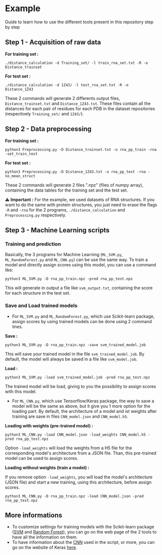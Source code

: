# Example

Guide to learn how to use the different tools present in this repository step by step

## Step 1 - Acquisition of raw data
**For training set :**
```
./distance_calculation -d Training_set/ -l train_rna_set.txt -R -o Distance_trainset
```
**For test set :**
```
./distance_calculation -d 1Z43/ -l test_rna_set.txt -R -o Distance_1Z43
```

These 2 commands will generate 2 differents output files, `Distance_trainset.txt` and `Distance_1Z43.txt`. These files contain all the distances for each pair of residues for each PDB in the dataset repositories (respectively `Training_set/` and `1Z43/`).

## Step 2 - Data preprocessing
**For training set :**
```
python3 Preprocessing.py -D Distance_trainset.txt -o rna_pp_train -rna -set_train_test
```
**For test set :**
```
python3 Preprocessing.py -D Distance_1Z43.txt -o rna_pp_test -rna -no_mean_struct
```

These 2 commands will generate 2 files ".npz" (files of numpy array), containing the data tables for the training set and the test set.

:warning: **Important :** For the example, we used datasets of RNA structures. If you want to do the same with protein structures, you just need to erase the flags `-R` and `-rna` for the 2 programs, `./distance_calculation` and `Preprocessing.py` respectively.

## Step 3 - Machine Learning scripts

### Training and prediction

Basically, the 3 programs for Machine Learning (`ML_SVM.py`, `ML_RandomForest.py` and `ML_CNN.py`) can be use the same way. To train a model and directly assign scores using this model, you can use a command like:
```
python3 ML_SVM.py -D rna_pp_train.npz -pred rna_pp_test.npz
```
This will generate in output a file like `svm_output.txt`, containing the score for each structure in the test set.

### Save and Load trained models

- For `ML_SVM.py` and `ML_RandomForest.py`, which use Scikit-learn package, assign scores by using trained models can be done using 2 command lines.

**Save :**
```
python3 ML_SVM.py -D rna_pp_train.npz -save svm_trained_model.job
```
This will save your trained model in the file `svm_trained_model.job`. By default, the model will always be saved in a file like `svm_model.job`.

**Load :**
```
python3 ML_SVM.py -load svm_trained_model.job -pred rna_pp_test.npz
```
The trained model will be load, giving to you the possibility to assign scores with this model.

- For `ML_CNN.py`, which use Tensorflow/Keras package, the way to save a model will be the same as above, but it give you 1 more option for the loading part. By default, the architecture of a model and ist weights after training are save in files `CNN_model.json` and `CNN_model.h5`.

**Loading with weights (pre-trained model) :**
```
python3 ML_CNN.py -load CNN_model.json -load_weights CNN_model.h5 -pred rna_pp_test.npz
```

Option `-load_weights` will load the weights from a H5 file for the corresponding model's architecture from a JSON file. Than, this pre-trained model can be used to assign scores.

**Loading without weights (train a model) :**

If you remove option `-load_weights`, you will load the model's architecture (JSON file) and start a new training, using this architecture, before assign scores.
```
python3 ML_CNN.py -D rna_pp_train.npz -load CNN_model.json -pred rna_pp_test.npz
```
## More informations
- To customize settings for training models with the Scikit-learn package ([SVM](https://scikit-learn.org/stable/modules/generated/sklearn.svm.SVC.html) and [Random Forest](https://scikit-learn.org/stable/modules/generated/sklearn.ensemble.RandomForestClassifier.html)), you can go on the web page of the 2 tools to have all the information on them.
- To have information about the [CNN](https://keras.io/api/layers/convolution_layers/convolution1d/) used in the script, or more, you can go on the website of Keras [here](https://keras.io/api/).
